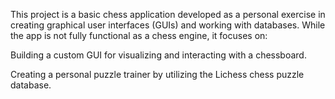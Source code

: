 This project is a basic chess application developed as a personal exercise in creating graphical user interfaces (GUIs) and working with databases. While the app is not fully functional as a chess engine, it focuses on:

Building a custom GUI for visualizing and interacting with a chessboard.

Creating a personal puzzle trainer by utilizing the Lichess chess puzzle database.
